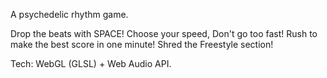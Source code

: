 A psychedelic rhythm game.

Drop the beats with SPACE! Choose your speed, Don't go too fast! Rush to make the best score in one minute! Shred the Freestyle section!

Tech: WebGL (GLSL) + Web Audio API.